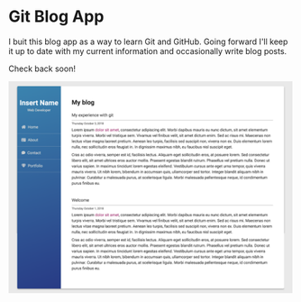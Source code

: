 # Git Blog App
I buit this blog app as a way to learn Git and GitHub. Going forward I'll keep it up to date with my current information and occasionally write blog posts.

Check back soon!

<img src="screenshot.png" alt="Blog Screenshot">